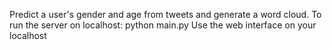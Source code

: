 Predict a user's gender and age from tweets and generate a word cloud.
To run the server on localhost:
python main.py
Use the web interface on your localhost
